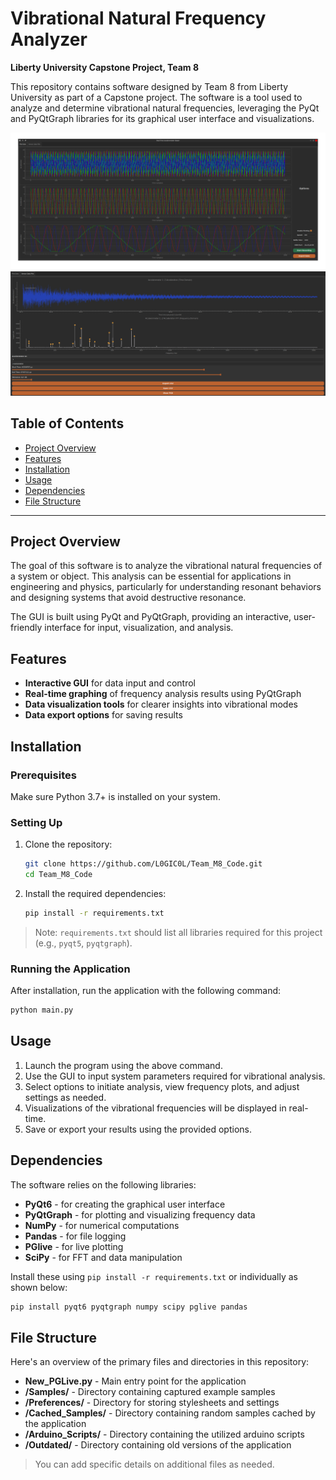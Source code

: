 # Vibrational Natural Frequency Analyzer

**Liberty University Capstone Project, Team 8**

This repository contains software designed by Team 8 from Liberty University as part of a Capstone project. The software is a tool used to analyze and determine vibrational natural frequencies, leveraging the PyQt and PyQtGraph libraries for its graphical user interface and visualizations.

![Vibrational Frequency Analysis](live_data.png)
![Vibrational Frequency Analysis](frequency_analysis.png)

## Table of Contents

- [Project Overview](#project-overview)
- [Features](#features)
- [Installation](#installation)
- [Usage](#usage)
- [Dependencies](#dependencies)
- [File Structure](#file-structure)

---

## Project Overview

The goal of this software is to analyze the vibrational natural frequencies of a system or object. This analysis can be essential for applications in engineering and physics, particularly for understanding resonant behaviors and designing systems that avoid destructive resonance. 

The GUI is built using PyQt and PyQtGraph, providing an interactive, user-friendly interface for input, visualization, and analysis.

## Features

- **Interactive GUI** for data input and control
- **Real-time graphing** of frequency analysis results using PyQtGraph
- **Data visualization tools** for clearer insights into vibrational modes
- **Data export options** for saving results

## Installation

### Prerequisites

Make sure Python 3.7+ is installed on your system.

### Setting Up

1. Clone the repository:
   ```bash
   git clone https://github.com/L0GIC0L/Team_M8_Code.git
   cd Team_M8_Code
   ```

2. Install the required dependencies:
   ```bash
   pip install -r requirements.txt
   ```

> Note: `requirements.txt` should list all libraries required for this project (e.g., `pyqt5`, `pyqtgraph`). 

### Running the Application

After installation, run the application with the following command:
```bash
python main.py
```

## Usage

1. Launch the program using the above command.
2. Use the GUI to input system parameters required for vibrational analysis.
3. Select options to initiate analysis, view frequency plots, and adjust settings as needed.
4. Visualizations of the vibrational frequencies will be displayed in real-time.
5. Save or export your results using the provided options.

## Dependencies

The software relies on the following libraries:

- **PyQt6** - for creating the graphical user interface
- **PyQtGraph** - for plotting and visualizing frequency data
- **NumPy**  - for numerical computations
- **Pandas** - for file logging
- **PGlive** - for live plotting
- **SciPy** - for FFT and data manipulation

Install these using `pip install -r requirements.txt` or individually as shown below:
```bash
pip install pyqt6 pyqtgraph numpy scipy pglive pandas
```

## File Structure

Here's an overview of the primary files and directories in this repository:

- **New_PGLive.py** - Main entry point for the application
- **/Samples/** - Directory containing captured example samples
- **/Preferences/** - Directory for storing stylesheets and settings
- **/Cached_Samples/** - Directory containing random samples cached by the application
- **/Arduino_Scripts/** - Directory containing the utilized arduino scripts
- **/Outdated/** - Directory containing old versions of the application


> You can add specific details on additional files as needed.

